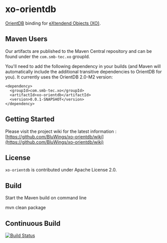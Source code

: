 xo-orientdb
===========

[OrientDB](https://github.com/tinkerpop/blueprints/wiki) binding for [eXtendend Objects (XO)](https://github.com/buschmais/extended-objects).

Maven Users
-----------

Our artifacts are published to the Maven Central repository and can be found under the ``com.smb-tec.xo`` groupId.

You'll need to add the following dependency in your builds (and Maven will automatically include the additional transitive dependencies to OrientDB for you). It currently uses the OrientDB 2.0-M2 version:

    <dependency>
      <groupId>com.smb-tec.xo</groupId>
      <artifactId>xo-orientdb</artifactId>
      <version>0.0.1-SNAPSHOT</version>
    </dependency>

Getting Started
---------------

Please visit the project wiki for the latest information : [https://github.com/BluWings/xo-orientdb/wiki](https://github.com/BluWings/xo-orientdb/wiki)

License
-------

``xo-orientdb`` is contributed under Apache License 2.0.

Build
-----

Start the Maven build on command line

  mvn clean package

Continuous Build
----------------

[![Build Status](https://secure.travis-ci.org/BluWings/xo-orientdb.png)](http://travis-ci.org/BluWings/xo-orientdb)